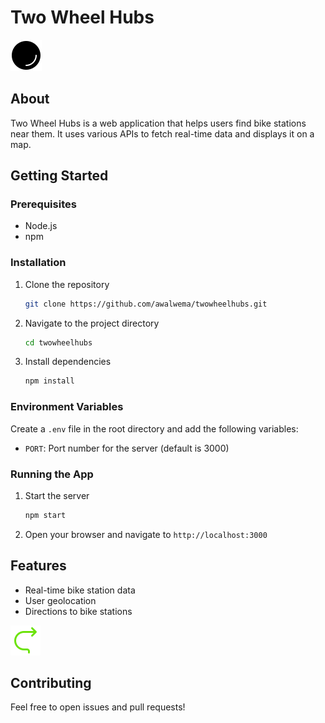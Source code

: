 # Two Wheel Hubs

![Two Wheel Hubs Logo](https://github.com/awalwema/twowheelhubs/blob/main/public/images/icons8-sphere-50.png)

## About

Two Wheel Hubs is a web application that helps users find bike stations near them. It uses various APIs to fetch real-time data and displays it on a map.

## Getting Started

### Prerequisites

- Node.js
- npm

### Installation

1. Clone the repository
    ```bash
    git clone https://github.com/awalwema/twowheelhubs.git
    ```
    
2. Navigate to the project directory
    ```bash
    cd twowheelhubs
    ```
    
3. Install dependencies
    ```bash
    npm install
    ```

### Environment Variables

Create a `.env` file in the root directory and add the following variables:

- `PORT`: Port number for the server (default is 3000)

### Running the App

1. Start the server
    ```bash
    npm start
    ```
    
2. Open your browser and navigate to `http://localhost:3000`

## Features

- Real-time bike station data
- User geolocation
- Directions to bike stations

![Directions](https://github.com/awalwema/twowheelhubs/blob/main/public/images/icons8-direction-turn-48.png)

## Contributing

Feel free to open issues and pull requests!
